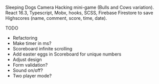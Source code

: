 Sleeping Dogs Camera Hacking mini-game (Bulls and Cows variation).<br>
React 16.3, Typescript, Mobx, hooks, SCSS, Firebase Firestore to save Highscores (name, comment, score, time, date).

TODO

<ul>
  <li>Refactoring</li>
  <li>Make timer in ms?</li>
  <li>Scoreboard infinite scrolling</li>
  <li>Add easter eggs in Scoreboard for unique numbers</li>
  <li>Adjust design</li>
  <li>Form validation?</li>
  <li>Sound on/off?</li>
  <li>Two player mode?</li>
</ul>
